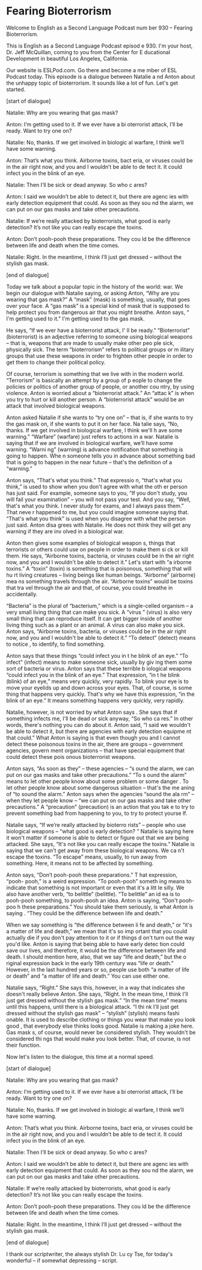 # Fearing Bioterrorism

Welcome to English as a Second Language Podcast num ber 930 – Fearing Bioterrorism.

This is English as a Second Language Podcast episod e 930. I'm your host, Dr. Jeff McQuillan, coming to you from the Center for E ducational Development in beautiful Los Angeles, California.

Our website is ESLPod.com. Go there and become a me mber of ESL Podcast today. This episode is a dialogue between Natalie a nd Anton about the unhappy topic of bioterrorism. It sounds like a lot of fun.  Let's get started.

[start of dialogue]

Natalie: Why are you wearing that gas mask?

Anton: I’m getting used to it. If we ever have a bi oterrorist attack, I’ll be ready. Want to try one on?

Natalie: No, thanks. If we get involved in biologic al warfare, I think we’ll have some warning.

Anton: That’s what you think. Airborne toxins, bact eria, or viruses could be in the air right now, and you and I wouldn’t be able to de tect it. It could infect you in the blink of an eye.

Natalie: Then I’ll be sick or dead anyway. So who c ares?

Anton: I said we  wouldn’t be able to detect it, but there are agenc ies with early detection equipment that could. As soon as they sou nd the alarm, we can put on our gas masks and take other precautions.

Natalie: If we’re really attacked by bioterrorists,  what good is early detection? It’s not like you can really escape the toxins.

Anton: Don’t pooh-pooh these preparations. They cou ld be the difference between life and death when the time comes.

Natalie: Right. In the meantime, I think I’ll just get dressed – without the stylish gas mask.

[end of dialogue]

Today we talk about a popular topic in the history of the world: war. We begin our dialogue with Natalie saying, or asking Anton, “Why  are you wearing that gas mask?” A “mask” (mask) is something, usually, that goes over your face. A “gas mask” is a special kind of mask that is supposed to  help protect you from dangerous air that you might breathe. Anton says, “ I'm getting used to it.” I'm getting used to the gas mask.

He says, “If we ever have a bioterrorist attack, I' ll be ready.” “Bioterrorist” (bioterrorist) is an adjective referring to someone  using biological weapons – that is, weapons that are made to usually make other peo ple sick, physically sick. The term “bioterrorism” refers to political groups or m ilitary groups that use these weapons in order to frighten other people in order to get them to change their political policy.

Of course, terrorism is something that we live with  in the modern world. “Terrorism” is basically an attempt by a group of p eople to change the policies or politics of another group of people, or another cou ntry, by using violence. Anton is worried about a “bioterrorist attack.” An “attac k” is when you try to hurt or kill another person. A “bioterrorist attack” would be an  attack that involved biological weapons.

Anton asked Natalie if she wants to “try one on” – that is, if she wants to try the gas mask on, if she wants to put it on her face. Na talie says, “No, thanks. If we get involved in biological warfare, I think we'll h ave some warning.” “Warfare” (warfare) just refers to actions in a war. Natalie is saying that if we are involved in biological warfare, we’ll have some warning. “Warni ng” (warning) is advance notification that something is going to happen. Whe n someone tells you in advance about something bad that is going to happen  in the near future – that's the definition of a “warning.”

Anton says, “That's what you think.” That expressio n, “that's what you think,” is used to show when you don't agree with what the oth er person has just said. For example, someone says to you, “If you don't study, you will fail your examination” – you will not pass your test. And you say, “Well, that's what you think. I never study for exams, and I always pass them.” That neve r happened to me, but you could imagine someone saying that. “That's what you  think” is used when you disagree with what the person just said. Anton disa grees with Natalie. He does not think they will get any warning if they are inv olved in a biological war.

Anton then gives some examples of biological weapon s, things that terrorists or others could use on people in order to make them si ck or kill them. He says, “Airborne toxins, bacteria, or viruses could be in the air right now, and you and I wouldn't be able to detect it.” Let's start with “a irborne toxins.” A “toxin” (toxin) is something that is poisonous, something that will hu rt living creatures – living beings like human beings. “Airborne” (airborne) mea ns something travels through the air. “Airborne toxins” would be toxins that tra vel through the air and that, of course, you could breathe in accidentally.

“Bacteria” is the plural of “bacterium,” which is a  single-celled organism – a very small living thing that can make you sick. A “virus ” (virus) is also very small thing that can reproduce itself. It can get bigger inside  of another living thing such as a plant or an animal. A virus can also make you sick.  Anton says, “Airborne toxins, bacteria, or viruses could be in the air right now,  and you and I wouldn't be able to detect it.” “To detect” (detect) means to notice , to identify, to find something.

Anton says that these things “could infect you in t he blink of an eye.” “To infect” (infect) means to make someone sick, usually by giv ing them some sort of bacteria or virus. Anton says that these terrible b iological weapons “could infect you in the blink of an eye.” That expression, “in t he blink (blink) of an eye,” means very quickly, very rapidly. To blink your eye  is to move your eyelids up and down across your eyes. That, of course, is some thing that happens very quickly. That's why we have this expression, “in the blink of an eye.” It means something happens very quickly, very rapidly.

Natalie, however, is not worried by what Anton says . She says that if something infects me, I'll be dead or sick anyway, “So who ca res.” In other words, there's nothing you can do about it. Anton said, “I said we  wouldn't be able to detect it, but there are agencies with early detection equipme nt that could.” What Anton is saying is that even though you and I cannot detect these poisonous toxins in the air, there are groups – government agencies, govern ment organizations – that have special equipment that could detect these pois onous bioterrorist weapons.

Anton says, “As soon as they” – these agencies – “s ound the alarm, we can put on our gas masks and take other precautions.” “To s ound the alarm” means to let other people know about some problem or some danger . To let other people know about some dangerous situation – that's the me aning of “to sound the alarm.” Anton says when the agencies “sound the ala rm” – when they let people know – “we can put on our gas masks and take other precautions.” A “precaution” (precaution) is an action that you tak e to try to prevent something bad from happening to you, to try to protect yourse lf.

Natalie says, “If we’re really attacked by bioterro rists” – people who use biological weapons – “what good is early detection? ” Natalie is saying here it won't matter if someone is able to detect or figure  out that we are being attacked. She says, “It's not like you can really escape the toxins.” Natalie is saying that we can't get away from these biological weapons. We ca n't escape the toxins. “To escape” means, usually, to run away from something.  Here, it means not to be affected by something.

Anton says, “Don’t pooh-pooh these preparations.” T hat expression, “pooh- pooh,” is a weird expression. “To pooh-pooh” someth ing means to indicate that something is not important or even that it's a litt le silly. We also have another verb, “to belittle” (belittle). “To belittle” an id ea is to pooh-pooh something, to pooh-pooh an idea. Anton is saying, “Don't pooh-poo h these preparations.” You should take them seriously, is what Anton is saying . “They could be the difference between life and death.”

When we say something is “the difference between li fe and death,” or “it's a matter of life and death,” we mean that it's so imp ortant that you could actually die if you don't pay attention to it or if things d on't turn out the way you'd like. Anton is saying that being able to have early detec tion could save our lives, and therefore, it would be the difference between life and death. I should mention here, also, that we say “life and death,” but the o riginal expression back in the early 19th century was “life or death.” However, in  the last hundred years or so, people use both “a matter of life or death” and “a matter of life and death.” You can use either one.

Natalie says, “Right.” She says this, however, in a  way that indicates she doesn't really believe Anton. She says, “Right. In the mean time, I think I'll just get dressed without the stylish gas mask.” “In the mean time” means until this happens, until there is a biological attack. “I thi nk I'll just get dressed without the stylish gas mask” – “stylish” (stylish) means fashi onable. It is used to describe clothing or things you wear that make you look good , that everybody else thinks looks good. Natalie is making a joke here. Gas mask s, of course, would never be considered stylish. They wouldn't be considered thi ngs that would make you look better. That, of course, is not their function.

Now let's listen to the dialogue, this time at a normal speed.

[start of dialogue]

Natalie: Why are you wearing that gas mask?

Anton: I’m getting used to it. If we ever have a bi oterrorist attack, I’ll be ready. Want to try one on?

Natalie: No, thanks. If we get involved in biologic al warfare, I think we’ll have some warning.

Anton: That’s what you think. Airborne toxins, bact eria, or viruses could be in the air right now, and you and I wouldn’t be able to de tect it. It could infect you in the blink of an eye.

Natalie: Then I’ll be sick or dead anyway. So who c ares?

Anton: I said we  wouldn’t be able to detect it, but there are agenc ies with early detection equipment that could. As soon as they sou nd the alarm, we can put on our gas masks and take other precautions.

Natalie: If we’re really attacked by bioterrorists,  what good is early detection? It’s not like you can really escape the toxins.

Anton: Don’t pooh-pooh these preparations. They cou ld be the difference between life and death when the time comes.

Natalie: Right. In the meantime, I think I’ll just get dressed – without the stylish gas mask.

[end of dialogue]

I thank our scriptwriter, the always stylish Dr. Lu cy Tse, for today's wonderful – if somewhat depressing – script.

